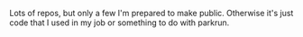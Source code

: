 Lots of repos, but only a few I'm prepared to make public. Otherwise it's just code that I used in my job or something to do with parkrun.
